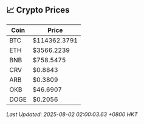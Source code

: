 ## 📈 Crypto Prices

| Coin | Price |
| ---- | ----- |
| BTC | $114362.3791 |
| ETH | $3566.2239 |
| BNB | $758.5475 |
| CRV | $0.8843 |
| ARB | $0.3809 |
| OKB | $46.6907 |
| DOGE | $0.2056 |

_Last Updated: 2025-08-02 02:00:03.63 +0800 HKT_